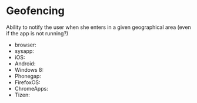 # Geofencing
Ability to notify the user when she enters in a given geographical area (even if the app is not running?)

* browser:
* sysapp:
* iOS:
* Android:
* Windows 8:
* Phonegap:
* FirefoxOS:
* ChromeApps:
* Tizen:

